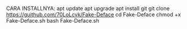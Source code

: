 CARA INSTALLNYA:
apt update
apt upgrade
apt install git
git clone https://guithub.com/70LoLcvk/Fake-Deface
cd Fake-Deface
chmod +x Fake-Deface.sh
bash Fake-Deface.sh
